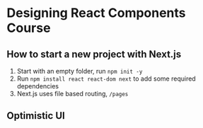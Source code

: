 # Designing React Components Course

## How to start a new project with Next.js

1. Start with an empty folder, run `npm init -y`
2. Run `npm install react react-dom next` to add some required dependencies
3. Next.js uses file based routing, `/pages`

## Optimistic UI